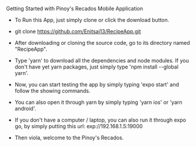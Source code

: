 
Getting Started with Pinoy's Recados Mobile Application

- To Run this App, just simply clone or click the download button. 

- git clone https://github.com/Enitsaj13/RecipeApp.git

- After downloading or cloning the source code, go to its directory named 
"RecipeApp".

- Type 'yarn' to download all the dependencies and node modules. If you don't
have yet yarn packages, just simply type 'npm install --global yarn'.

- Now, you can start testing the app by simply typing 'expo start' and follow the showing commands.

- You can also open it through yarn by simply typing 'yarn ios' or 'yarn android'.

- If you don't have a computer / laptop, you can also run it through expo go, by simply putting this url: exp://192.168.1.5:19000

- Then viola, welcome to the Pinoy's Recados. 
